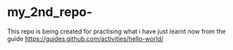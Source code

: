 # my_2nd_repo-
This repo is being created for practising what i have just learnt now from the guide https://guides.github.com/activities/hello-world/
